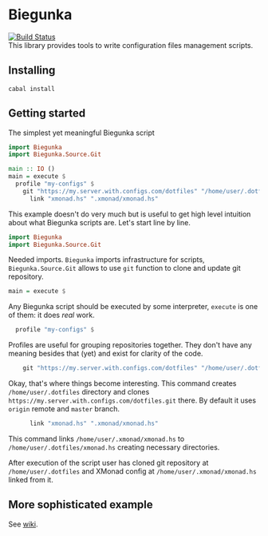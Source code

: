 # Biegunka
[![Build Status](https://secure.travis-ci.org/supki/biegunka.png?branch=master)](http://travis-ci.org/supki/biegunka)  
This library provides tools to write configuration files management scripts.

## Installing
```
cabal install
```

## Getting started
The simplest yet meaningful Biegunka script

```haskell
import Biegunka
import Biegunka.Source.Git

main :: IO ()
main = execute $
  profile "my-configs" $
    git "https://my.server.with.configs.com/dotfiles" "/home/user/.dotfiles" $
	  link "xmonad.hs" ".xmonad/xmonad.hs"
```
This example doesn't do very much but is useful to get high level intuition about what Biegunka scripts are. Let's start line by line.

```haskell
import Biegunka
import Biegunka.Source.Git
```
Needed imports. `Biegunka` imports infrastructure for scripts, `Biegunka.Source.Git` allows to use `git` function to clone and update git repository.

```haskell
main = execute $
```
Any Biegunka script should be executed by some interpreter, `execute` is one of them: it does *real* work.

```haskell
  profile "my-configs" $
```
Profiles are useful for grouping repositories together. They don't have any meaning besides that (yet) and exist for clarity of the code.

```haskell
    git "https://my.server.with.configs.com/dotfiles" "/home/user/.dotfiles" $
```
Okay, that's where things become interesting. This command creates `/home/user/.dotfiles` directory and clones `https://my.server.with.configs.com/dotfiles.git` there. By default it uses `origin` remote and `master` branch.

```haskell
	  link "xmonad.hs" ".xmonad/xmonad.hs"
```
This command links `/home/user/.xmonad/xmonad.hs` to `/home/user/.dotfiles/xmonad.hs` creating necessary directories.

After execution of the script user has cloned git repository at `/home/user/.dotfiles` and XMonad config at `/home/user/.xmonad/xmonad.hs` linked from it.

## More sophisticated example
See [wiki][1].

 [1]: https://github.com/supki/biegunka/wiki/Examples
